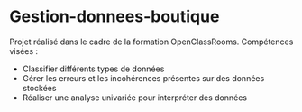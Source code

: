 # Gestion-donnees-boutique

Projet réalisé dans le cadre de la formation OpenClassRooms. Compétences visées :
- Classifier différents types de données
- Gérer les erreurs et les incohérences présentes sur des données stockées
- Réaliser une analyse univariée pour interpréter des données
